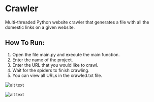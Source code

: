 # Crawler

Multi-threaded Python website crawler that generates a file with all the domestic links on a given website.

## How To Run:
1. Open the file main.py and execute the main function.
2. Enter the name of the project.
3. Enter the URL that you would like to crawl.
4. Wait for the spiders to finish crawling.
5. You can view all URLs in the crawled.txt file.

![alt text](https://i.postimg.cc/65Z7wdhH/Screen-Shot-2022-08-16-at-14-18-18.png)

![alt text](https://i.postimg.cc/8zV7CjKT/Screen-Shot-2022-08-16-at-14-20-17.png)
